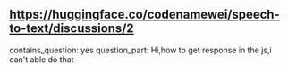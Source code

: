 ## https://huggingface.co/codenamewei/speech-to-text/discussions/2

contains_question: yes
question_part: Hi,how to get response in the js,i can't able do that